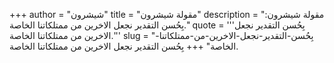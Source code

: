 +++
author = "شيشرون"
title = "مقولة شيشرون"
description = "مقولة شيشرون: بِحُسن التقدير نجعل الاخرين من ممتلكاتنا الخاصة."
quote = '''بِحُسن التقدير نجعل الاخرين من ممتلكاتنا الخاصة.'''
slug = "بِحُسن-التقدير-نجعل-الاخرين-من-ممتلكاتنا-الخاصة"
+++
بِحُسن التقدير نجعل الاخرين من ممتلكاتنا الخاصة.
